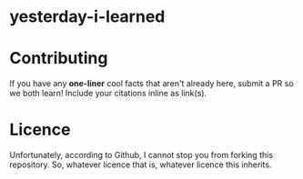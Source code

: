 yesterday-i-learned
===================

# Contributing

If you have any **one-liner** cool facts that aren't already here, submit a PR so we both learn! Include your citations inline as link(s).

# Licence

Unfortunately, according to Github, I cannot stop you from forking this repository. So, whatever licence that is, whatever licence this inherits.
